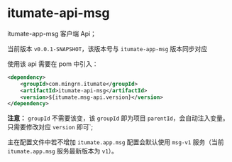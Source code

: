 # itumate-api-msg

itumate-app-msg 客户端 Api；

当前版本 `v0.0.1-SNAPSHOT`，该版本号与 `itumate-app-msg` 版本同步对应

使用该 api 需要在 pom 中引入：

```xml
<dependency>
    <groupId>com.mingrn.itumate</groupId>
    <artifactId>itumate-api-msg</artifactId>
    <version>${itumate.msg-api.version}</version>
</dependency>
```

**注意：** `groupId` 不需要该变，该 `groupId` 即为项目 `parentId`，会自动注入变量。只需要修改对应 `version` 即可`;

主在配置文件中若不增加 `itumate.app.msg` 配置会默认使用 `msg-v1` 服务（当前 `itumate.app.msg` 服务最新版本为 `v1`）。